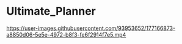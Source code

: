 # Ultimate_Planner




https://user-images.githubusercontent.com/93953652/177166873-a8850d06-5e5e-4972-b8f3-fe6f2914f7e5.mp4



